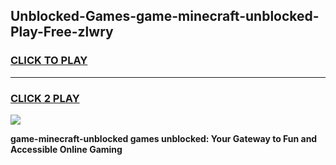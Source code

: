 
## Unblocked-Games-game-minecraft-unblocked-Play-Free-zlwry
<h3>
<a href="https://premium76.site?title=game-minecraft-unblocked&ref=24M">CLICK TO PLAY</a></h3>
<hr>

<h3>
<a href="https://premium76.site?title=game-minecraft-unblocked&ref=24M">CLICK 2 PLAY</a>
  
</h3>

<a href="https://premium76.site?title=game-minecraft-unblocked&ref=24M"><img src="https://clearcache.store/games.png"></a>


**game-minecraft-unblocked games unblocked: Your Gateway to Fun and Accessible Online Gaming**
